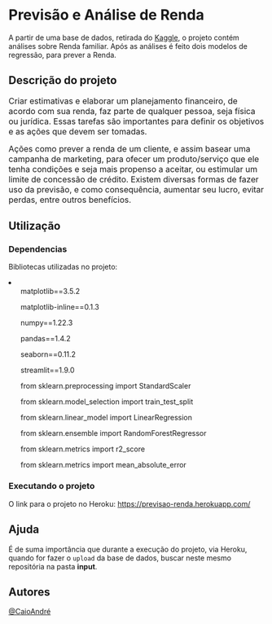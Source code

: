 # Previsão e Análise de Renda

<p>A partir de uma base de dados, retirada do <a href='www.kaggle.com'>Kaggle</a>, o projeto contém análises sobre Renda familiar. Após as análises é feito dois modelos de regressão, para prever a Renda.</p>

## Descrição do projeto

<p><font size=3>Criar estimativas e elaborar um planejamento financeiro, de acordo com sua renda, faz parte de qualquer pessoa, seja física ou jurídica. Essas tarefas são importantes para definir os objetivos e as ações que devem ser tomadas.</font></p>
<p><font size=3>Ações como prever a renda de um cliente, e assim basear uma campanha de marketing, para ofecer um produto/serviço que ele tenha condições e seja mais propenso a aceitar, ou estimular um limite de concessão de crédito. Existem diversas formas de fazer uso da previsão, e como consequência, aumentar seu lucro, evitar perdas, entre outros benefícios.</font></p>


## Utilização

### Dependencias

Bibliotecas utilizadas no projeto:
<li>
  <ul>matplotlib==3.5.2</ul>
  <ul>matplotlib-inline==0.1.3</ul>
  <ul>numpy==1.22.3</ul>
  <ul>pandas==1.4.2</ul>
  <ul>seaborn==0.11.2</ul>
  <ul>streamlit==1.9.0</ul>

  <ul>from sklearn.preprocessing import StandardScaler</ul>
  <ul>from sklearn.model_selection import train_test_split</ul>
  <ul>from sklearn.linear_model import LinearRegression</ul>
  <ul>from sklearn.ensemble import RandomForestRegressor</ul>
  <ul>from sklearn.metrics import r2_score</ul>
  <ul>from sklearn.metrics import mean_absolute_error</ul>


### Executando o projeto


O link para o projeto no Heroku: https://previsao-renda.herokuapp.com/

## Ajuda

É de suma importância que durante a execução do projeto, via Heroku, quando for fazer o <code>upload</code> da base de dados, buscar neste mesmo repositória na pasta <b>input</b>.


## Autores
 
[@CaioAndré](https://github.com/caioandre182)

